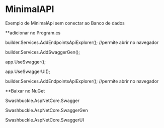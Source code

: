 # MinimalAPI
Exemplo de MinimalApi sem conectar ao Banco de dados

**adicionar no Program.cs

builder.Services.AddEndpointsApiExplorer(); //permite abrir no navegador

builder.Services.AddSwaggerGen();

app.UseSwagger();

app.UseSwaggerUI();

builder.Services.AddEndpointsApiExplorer(); //permite abrir no navegador



**Baixar no NuGet

Swashbuckle.AspNetCore.Swagger

Swashbuckle.AspNetCore.SwaggerGen

Swashbuckle.AspNetCore.SwaggerUI
